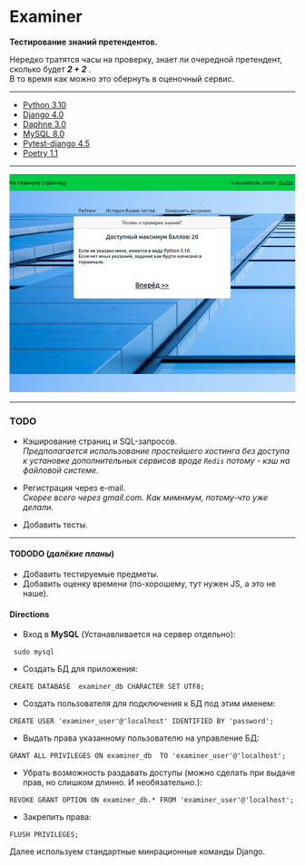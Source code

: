 # Examiner
**Тестирование знаний претендентов.**

Нередко тратятся часы на проверку, знает ли очередной претендент, сколько будет ***2 + 2*** .  
В то время как можно это обернуть в оценочный сервис.

***

- [Python 3.10](https://www.python.org/ "Язык разработки")
- [Django 4.0](https://www.djangoproject.com/ "Фреймворк для веб-приложений")
- [Daphne 3.0](https://pypi.org/project/daphne/ "ASGI-сервер для UNIX от Django")
- [MySQL 8.0](https://www.mysql.com/ "Свободная реляционная система управления базами данных")
- [Pytest-django 4.5](https://pypi.org/project/pytest-django/ "Теститрует приложения Django с помощью  pytest")
- [Poetry 1.1](https://python-poetry.org/docs/ " Управление зависимостями ")

***
![Иллюстрация к проекту](https://github.com/Xewus/Examiner/blob/main/examiner.png)
***

### TODO
- Кэширование страниц и SQL-запросов.  
*Предполагается использование простейшего хостинга без доступа к установке дополнительных сервисов вроде `Redis` потому - кэш на файловой системе.*

- Регистрация через e-mail.  
*Скорее всего через gmail.com. Как мимнмум, потому-что уже делали.*

- Добавить тесты.

***

#### TODODO (*далёкие планы*)
- Добавить тестируемые предметы.
- Добавить оценку времени (по-хорошему, тут нужен JS, а это не наше).

#### Directions
- Вход в **MySQL** (Устанавливается на сервер отдельно):
```
 sudo mysql
```
- Создать БД для приложения:
```
CREATE DATABASE  examiner_db CHARACTER SET UTF8;
```
- Создать пользователя для подключения к БД под этим именем:

```
CREATE USER 'examiner_user'@'localhost' IDENTIFIED BY 'password';
```
- Выдать права указанному пользователю на управление БД:
```
GRANT ALL PRIVILEGES ON examiner_db  TO 'examiner_user'@'localhost';
```
- Убрать возможность раздавать доступы (можно сделать при выдаче прав, но слишком длинно. И необязательно.):

```
REVOKE GRANT OPTION ON examiner_db.* FROM 'examiner_user'@'localhost';
```
- Закрепить права:
```
FLUSH PRIVILEGES;
```
Далее используем стандартные минрационные команды Django.

